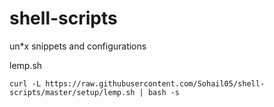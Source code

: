 # shell-scripts
un*x snippets and configurations


lemp.sh
```
curl -L https://raw.githubusercontent.com/Sohail05/shell-scripts/master/setup/lemp.sh | bash -s
```
